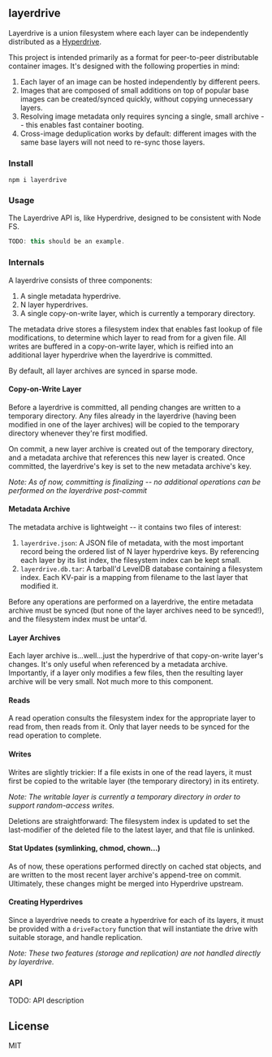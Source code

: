 ## layerdrive
Layerdrive is a union filesystem where each layer can be independently distributed as a [Hyperdrive](https://www.github.com/mafintosh/hyperdrive). 

This project is intended primarily as a format for peer-to-peer distributable container images. It's designed with the following properties in mind:
1. Each layer of an image can be hosted independently by different peers.
2. Images that are composed of small additions on top of popular base images can be created/synced quickly, without copying unnecessary layers.
3. Resolving image metadata only requires syncing a single, small archive -- this enables fast container booting.
4. Cross-image deduplication works by default: different images with the same base layers will not need to re-sync those layers.

### Install
```
npm i layerdrive
```

### Usage
The Layerdrive API is, like Hyperdrive, designed to be consistent with Node FS.

```js
TODO: this should be an example.
```

### Internals
A layerdrive consists of three components:
1. A single metadata hyperdrive.
2. N layer hyperdrives.
3. A single copy-on-write layer, which is currently a temporary directory.

The metadata drive stores a filesystem index that enables fast lookup of file modifications, to determine which layer to read from for a given file. All writes are buffered in a copy-on-write layer, which is reified into an additional layer hyperdrive when the layerdrive is committed.

By default, all layer archives are synced in sparse mode.

#### Copy-on-Write Layer
Before a layerdrive is committed, all pending changes are written to a temporary directory. Any files already in the layerdrive (having been modified in one of the layer archives) will be copied to the temporary directory whenever they're first modified.

On commit, a new layer archive is created out of the temporary directory, and a metadata archive that references this new layer is created. Once committed, the layerdrive's key is set to the new metadata archive's key.

_Note: As of now, committing is finalizing -- no additional operations can be performed on the layerdrive post-commit_

#### Metadata Archive
The metadata archive is lightweight -- it contains two files of interest:
1. `layerdrive.json`: A JSON file of metadata, with the most important record being the ordered list of N layer hyperdrive keys. By referencing each layer by its list index, the filesystem index can be kept small.
2. `layerdrive.db.tar`: A tarball'd LevelDB database containing a filesystem index. Each KV-pair is a mapping from filename to the last layer that modified it.

Before any operations are performed on a layerdrive, the entire metadata archive must be synced (but none of the layer archives need to be synced!), and the filesystem index must be untar'd.

#### Layer Archives
Each layer archive is...well...just the hyperdrive of that copy-on-write layer's changes. It's only useful when referenced by a metadata archive. Importantly, if a layer only modifies a few files, then the resulting layer archive will be very small. Not much more to this component.

#### Reads
A read operation consults the filesystem index for the appropriate layer to read from, then reads from it. Only that layer needs to be synced for the read operation to complete.

#### Writes
Writes are slightly trickier: If a file exists in one of the read layers, it must first be copied to the writable layer (the temporary directory) in its entirety.

_Note: The writable layer is currently a temporary directory in order to support random-access writes._

Deletions are straightforward: The filesystem index is updated to set the last-modifier of the deleted file to the latest layer, and that file is unlinked.

#### Stat Updates (symlinking, chmod, chown...)
As of now, these operations performed directly on cached stat objects, and are written to the most recent layer archive's append-tree on commit. Ultimately, these changes might be merged into Hyperdrive upstream.

#### Creating Hyperdrives
Since a layerdrive needs to create a hyperdrive for each of its layers, it must be provided with a `driveFactory` function that will instantiate the drive with suitable storage, and handle replication.

_Note: These two features (storage and replication) are not handled directly by layerdrive._

### API
TODO: API description

## License
MIT

